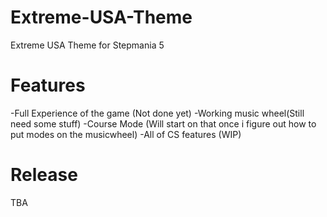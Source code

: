 # Extreme-USA-Theme
Extreme USA Theme for Stepmania 5 


# Features

-Full Experience of the game (Not done yet)
-Working music wheel(Still need some stuff)
-Course Mode (Will start on that once i figure out how to put modes on the musicwheel)
-All of CS features (WIP)


# Release

TBA
